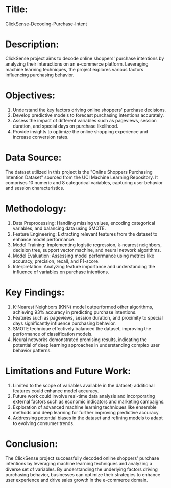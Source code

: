 # Title: 
ClickSense-Decoding-Purchase-Intent

# Description:
ClickSense project aims to decode online shoppers' purchase intentions by analyzing their interactions on an e-commerce platform. Leveraging machine learning techniques, the project explores various factors influencing purchasing behavior.

# Objectives:
1. Understand the key factors driving online shoppers' purchase decisions.
2. Develop predictive models to forecast purchasing intentions accurately.
3. Assess the impact of different variables such as pageviews, session duration, and special days on purchase likelihood.
4. Provide insights to optimize the online shopping experience and increase conversion rates.

# Data Source:
The dataset utilized in this project is the "Online Shoppers Purchasing Intention Dataset" sourced from the UCI Machine Learning Repository. It comprises 10 numeric and 8 categorical variables, capturing user behavior and session characteristics.

# Methodology:
1. Data Preprocessing: Handling missing values, encoding categorical variables, and balancing data using SMOTE.
2. Feature Engineering: Extracting relevant features from the dataset to enhance model performance.
3. Model Training: Implementing logistic regression, k-nearest neighbors, decision tree, support vector machine, and neural network algorithms.
4. Model Evaluation: Assessing model performance using metrics like accuracy, precision, recall, and F1-score.
5. Interpretation: Analyzing feature importance and understanding the influence of variables on purchase intentions.

# Key Findings:
1. K-Nearest Neighbors (KNN) model outperformed other algorithms, achieving 93% accuracy in predicting purchase intentions.
2. Features such as pageviews, session duration, and proximity to special days significantly influence purchasing behavior.
3. SMOTE technique effectively balanced the dataset, improving the performance of classification models.
4. Neural networks demonstrated promising results, indicating the potential of deep learning approaches in understanding complex user behavior patterns.

# Limitations and Future Work:
1. Limited to the scope of variables available in the dataset; additional features could enhance model accuracy.
2. Future work could involve real-time data analysis and incorporating external factors such as economic indicators and marketing campaigns.
3. Exploration of advanced machine learning techniques like ensemble methods and deep learning for further improving predictive accuracy.
4. Addressing potential biases in the dataset and refining models to adapt to evolving consumer trends.

# Conclusion:
The ClickSense project successfully decoded online shoppers' purchase intentions by leveraging machine learning techniques and analyzing a diverse set of variables. By understanding the underlying factors driving purchasing behavior, businesses can optimize their strategies to enhance user experience and drive sales growth in the e-commerce domain.
